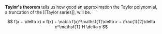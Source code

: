 **Taylor's theorem** tells us how good an approximation the Taylor polynomial, a truncation of the [[Taylor series]], will be.

$$
f(x + \delta x) = f(x) + \nabla f(x)^\mathsf{T}\delta x + \frac{1}{2}\delta x^\mathsf{T} H \delta x
$$